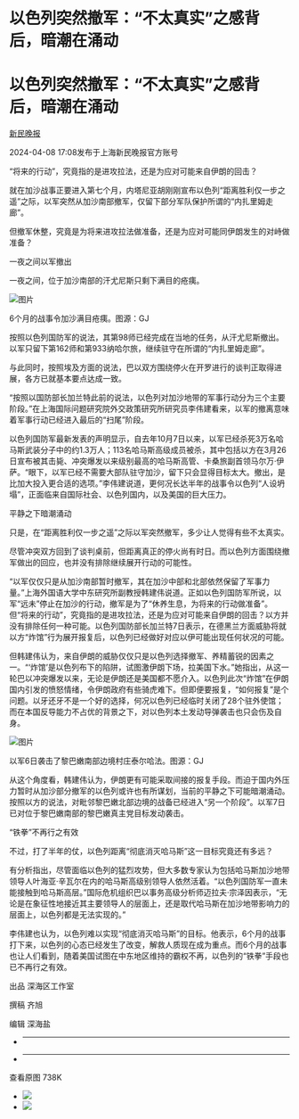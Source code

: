 # 以色列突然撤军：“不太真实”之感背后，暗潮在涌动

# 以色列突然撤军：“不太真实”之感背后，暗潮在涌动

[](https://news.qq.com/omn/author/8QMa3ntU6oEdvj8%3D)

[新民晚报](https://news.qq.com/omn/author/8QMa3ntU6oEdvj8%3D)

2024-04-08 17:08发布于上海新民晚报官方账号

“将来的行动”，究竟指的是进攻拉法，还是为应对可能来自伊朗的回击？

就在加沙战事正要进入第七个月，内塔尼亚胡刚刚宣布以色列“距离胜利仅一步之遥”之际，以军突然从加沙南部撤军，仅留下部分军队保护所谓的“内扎里姆走廊”。

但撤军休整，究竟是为将来进攻拉法做准备，还是为应对可能同伊朗发生的对峙做准备？

一夜之间以军撤出

一夜之间，位于加沙南部的汗尤尼斯只剩下满目的疮痍。

![图片](https:https://inews.gtimg.com/om_bt/OuKhe75_C8rXtDCpcQbhJqJqxCEJyHykAaAmSB3F_eocgAA/641)

6个月的战事令加沙满目疮痍。图源：GJ

按照以色列国防军的说法，其第98师已经完成在当地的任务，从汗尤尼斯撤出。以军只留下第162师和第933纳哈尔旅，继续驻守在所谓的“内扎里姆走廊”。

与此同时，按照埃及方面的说法，巴以双方围绕停火在开罗进行的谈判正取得进展，各方已就基本要点达成一致。

“按照以国防部长加兰特此前的说法，以色列对加沙地带的军事行动分为三个主要阶段。”在上海国际问题研究院外交政策研究所研究员李伟建看来，以军的撤离意味着军事行动已经进入最后的“扫尾”阶段。

以色列国防军最新发表的声明显示，自去年10月7日以来，以军已经杀死3万名哈马斯武装分子中的约1.3万人；113名哈马斯高级成员被杀，其中包括以方在3月26日宣布被其击毙、冲突爆发以来级别最高的哈马斯高管、卡桑旅副首领马尔万·伊萨。“眼下，以军已经不需要大部队驻守加沙，留下只会显得目标太大。撤出，是比加大投入更合适的选项。”李伟建说道，更何况长达半年的战事令以色列“人设坍塌”，正面临来自国际社会、以色列国内，以及美国的巨大压力。

平静之下暗潮涌动

只是，在“距离胜利仅一步之遥”之际以军突然撤军，多少让人觉得有些不太真实。

尽管冲突双方回到了谈判桌前，但距离真正的停火尚有时日。而以色列方面围绕撤军做出的回应，也并没有排除继续展开行动的可能性。

“以军仅仅只是从加沙南部暂时撤军，其在加沙中部和北部依然保留了军事力量。”上海外国语大学中东研究所副教授韩建伟说道。正如以色列国防军所说，以军“远未”停止在加沙的行动，撤军是为了“休养生息，为将来的行动做准备”。但“将来的行动”，究竟指的是进攻拉法，还是为应对可能来自伊朗的回击？以方并没有排除任何一种可能。以色列国防部长加兰特7日表示，在德黑兰方面威胁将就以方“炸馆”行为展开报复后，以色列已经做好对应以伊可能出现任何状况的可能。

但韩建伟认为，来自伊朗的威胁仅仅只是以色列选择撤军、养精蓄锐的因素之一。“‘炸馆’是以色列布下的陷阱，试图激伊朗下场，拉美国下水。”她指出，从这一轮巴以冲突爆发以来，无论是伊朗还是美国都不愿介入。以色列此次“炸馆”在伊朗国内引发的愤怒情绪，令伊朗政府有些骑虎难下。但即便要报复，“如何报复”是个问题。以牙还牙不是一个好的选择，何况以色列已经临时关闭了28个驻外使馆；而在本国反导能力不占优的背景之下，对以色列本土发动导弹袭击也只会伤及自身。

![图片](https:https://inews.gtimg.com/om_bt/OxcmQuJTgCdeSAnNifWD0-iIRzsk_BVuVUgOhGy1nEl14AA/641)

以军6日袭击了黎巴嫩南部边境村庄泰尔哈法。图源：GJ

从这个角度看，韩建伟认为，伊朗更有可能采取间接的报复手段。而迫于国内外压力暂时从加沙部分撤军的以色列或许也有所谋划，当前的平静之下可能暗潮涌动。按照以方的说法，对毗邻黎巴嫩北部边境的战备已经进入“另一个阶段”。以军7日已对位于黎巴嫩南部的黎巴嫩真主党目标发动袭击。

“铁拳”不再行之有效

不过，打了半年的仗，以色列距离“彻底消灭哈马斯”这一目标究竟还有多远？

有分析指出，尽管面临以色列的猛烈攻势，但大多数专家认为包括哈马斯加沙地带领导人叶海亚·辛瓦尔在内的哈马斯高级别领导人依然活着。“以色列国防军一直未能接触到哈马斯高层。”国际危机组织巴以事务高级分析师迈拉夫·宗泽因表示，“无论是在象征性地接近其主要领导人的层面上，还是取代哈马斯在加沙地带影响力的层面上，以色列都是无法实现的。”

李伟建也认为，以色列难以实现“彻底消灭哈马斯”的目标。他表示，6个月的战事打下来，以色列的心态已经发生了改变，解救人质现在成为重点。而6个月的战事也让人们看到，随着美国试图在中东地区维持的霸权不再，以色列的“铁拳”手段也已不再行之有效。

出品 深海区工作室

撰稿 齐旭

编辑 深海盐

  *  ______

  * ______

查看原图 738K

  * ![](https:https://inews.gtimg.com/om_bt/OuKhe75_C8rXtDCpcQbhJqJqxCEJyHykAaAmSB3F_eocgAA/641)
  * ![](https:https://inews.gtimg.com/om_bt/OxcmQuJTgCdeSAnNifWD0-iIRzsk_BVuVUgOhGy1nEl14AA/641)


